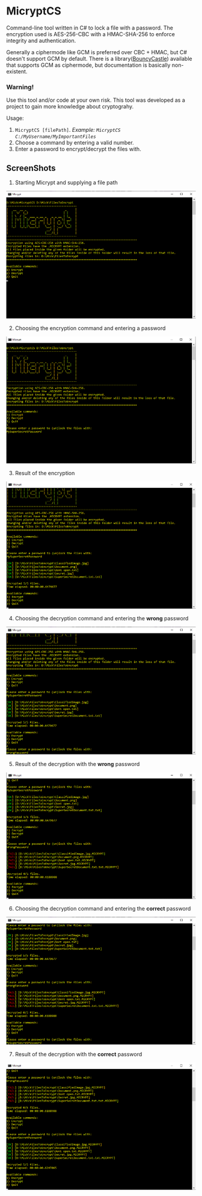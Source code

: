 # MicryptCS

Command-line tool written in C# to lock a file with a password.
The encryption used is AES-256-CBC with a HMAC-SHA-256 to enforce integrity and authentication.

Generally a ciphermode like GCM is preferred over CBC + HMAC, but C# doesn't support GCM by default.
There is a library([BouncyCastle](https://www.bouncycastle.org/csharp/index.html)) available that supports GCM as ciphermode, but documentation is basically non-existent.

### Warning!
Use this tool and/or code at your own risk.
This tool was developed as a project to gain more knowledge about cryptograhy.


Usage:
1. `MicryptCS [filePath]`. *Example: `MicryptCS C:/MyUsername/MyImportantFiles`*
2. Choose a command by entering a valid number.
3. Enter a password to encrypt/decrypt the files with.


## ScreenShots

1. Starting Micrypt and supplying a file path


![Starting Micrypt and supplying a file path](Images/Image1.png)


2. Choosing the encryption command and entering a password

![Choosing the encryption command and entering a password](Images/Image2.png)

3. Result of the encryption

![Result of the encryption](Images/Image3.png)

4. Choosing the decryption command and entering the **wrong** password

![Choosing the decryption command and entering the **wrong** password](Images/Image4.png)

5. Result of the decryption with the **wrong** password

![Result of the decryption with the **wrong** password](Images/Image5.png)

6. Choosing the decryption command and entering the **correct** password

![Choosing the decryption command and entering the **correct** password](Images/Image6.png)

7. Result of the decryption with the **correct** password

![Result of the decryption with the **correct** password](Images/Image7.png)
